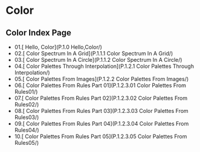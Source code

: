 # Color

## Color Index Page
- 01.[ Hello, Color](P.1.0 Hello,Color/)
- 02.[ Color Spectrum In A Grid](P.1.1.1 Color Spectrum In A Grid/)
- 03.[ Color Spectrum In A Circle](P.1.1.2 Color Spectrum In A Circle/)
- 04.[ Color Palettes Through Interpolation](P.1.2.1 Color Palettes Through Interpolation/)
- 05.[ Color Palettes From Images](P.1.2.2 Color Palettes From Images/)
- 06.[ Color Palettes From Rules Part 01](P.1.2.3.01 Color Palettes From Rules01/)
- 07.[ Color Palettes From Rules Part 02](P.1.2.3.02 Color Palettes From Rules02/)
- 08.[ Color Palettes From Rules Part 03](P.1.2.3.03 Color Palettes From Rules03/)
- 09.[ Color Palettes From Rules Part 04](P.1.2.3.04 Color Palettes From Rules04/)
- 10.[ Color Palettes From Rules Part 05](P.1.2.3.05 Color Palettes From Rules05/)
